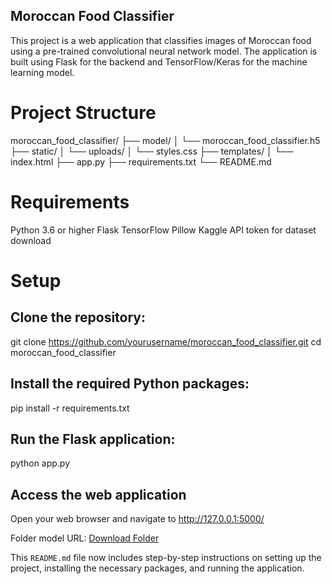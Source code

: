## Moroccan Food Classifier

This project is a web application that classifies images of Moroccan food using a pre-trained convolutional neural network model. The application is built using Flask for the backend and TensorFlow/Keras for the machine learning model.

# Project Structure

moroccan_food_classifier/
├── model/
│ └── moroccan_food_classifier.h5
├── static/
│ └── uploads/
│ └── styles.css
├── templates/
│ └── index.html
├── app.py
├── requirements.txt
└── README.md

# Requirements

Python 3.6 or higher
Flask
TensorFlow
Pillow
Kaggle API token for dataset download

# Setup

## Clone the repository:

git clone https://github.com/yourusername/moroccan_food_classifier.git
cd moroccan_food_classifier

## Install the required Python packages:

pip install -r requirements.txt

## Run the Flask application:

python app.py

## Access the web application

Open your web browser and navigate to http://127.0.0.1:5000/

Folder model URL: [Download Folder](https://drive.google.com/drive/folders/1Ib0XJbzghSZfQwv7FMO87ySm4-tkV5Cc?usp=sharing)

This `README.md` file now includes step-by-step instructions on setting up the project, installing the necessary packages, and running the application.


